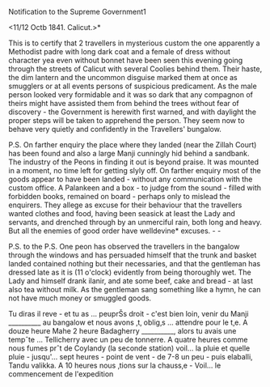 Notification to the Supreme Government1

 <11/12 Octb 1841. Calicut.>*

This is to certify that 2 travellers in mysterious custom the one apparently a Methodist padre with long dark coat and a female of dress without character yea even without bonnet have been seen this evening going through the streets of Calicut with several Coolies behind them. Their haste, the dim lantern and the uncommon disguise marked them at once as smugglers or at all events persons of suspicious predicament. As the male person looked very formidable and it was so dark that any compagnon of theirs might have assisted them from behind the trees without fear of discovery - the Government is herewith first warned, and with daylight the proper steps will be taken to apprehend the person. They seem now to behave very quietly and confidently in the Travellers' bungalow.

P.S. On farther enquiry the place where they landed (near the Zillah Court) has been found and also a large Manji cunningly hid behind a sandbank. The industry of the Peons in finding it out is beyond praise. It was mounted in a moment, no time left for getting slyly off. On farther enquiry most of the goods appear to have been landed - without any communication with the custom office. A Palankeen and a box - to judge from the sound - filled with forbidden books, remained on board - perhaps only to mislead the enquirers. They allege as excuse for their behaviour that the travellers wanted clothes and food, having been seasick at least the Lady and servants, and drenched through by an unmerciful rain, both long and heavy. But all the enemies of good order have welldevine* excuses. - -

P.S. to the P.S. One peon has observed the travellers in the bangalow through the windows and has persuaded himself that the trunk and basket landed contained nothing but their necessaries, and that the gentleman has dressed late as it is (11 o'clock) evidently from being thoroughly wet. The Lady and himself drank ilanir, and ate some beef, cake and bread - at last also tea without milk. As the gentleman sang something like a hymn, he can not have much money or smuggled goods.

Tu diras il reve - et tu as … peuprŠs droit - c'est bien loin, venir du Manji __________ au bangalow et nous avons ‚t‚ oblig‚s … attendre pour le t‚e. A douze heure Mahe 2 heure Badagherry __________, alors tu avais une tempˆte … Tellicherry avec un peu de tonnerre. A quatre heures comme nous fumes prˆt de Coylandy (la seconde station) voil… la pluie et quelle pluie - jusqu'… sept heures - point de vent - de 7-8 un peu - puis elaballi, Tandu valikka. A 10 heures nous ‚tions sur la chauss‚e - Voil… le commencement de l'expedition
